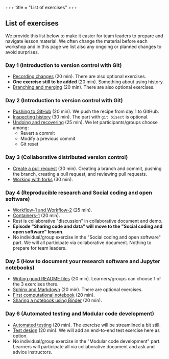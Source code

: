 +++
title = "List of exercises"
+++

## List of exercises

We provide this list below to make it easier for team leaders to prepare and navigate
lesson material.  We often change the material before each workshop and in this
page we list also any ongoing or planned changes to avoid surprises.


### Day 1 (Introduction to version control with Git)

- [Recording changes](https://coderefinery.github.io/git-intro/basics/#exercise-record-changes) (20 min). There are also optional exercises.
- **One exercise still to be added** (20 min). Something about using history.
- [Branching and merging](https://coderefinery.github.io/git-intro/branches/#exercise-create-and-commit-to-branches) (20 min). There are also optional exercises.


### Day 2 (Introduction to version control with Git)

- [Pushing to GitHub](https://coderefinery.github.io/git-intro/remotes/#pushing-our-guacamole-recipe-repository-to-github) (20 min). We push the recipe from day 1 to GitHub.
- [Inspecting history](https://coderefinery.github.io/git-intro/archaeology/#exercise-basic-archaeology-commands) (30 min). The part with `git bisect` is optional.
- [Undoing and recovering](https://coderefinery.github.io/git-intro/recovering/) (25 min). We let participants/groups choose among:
  - Revert a commit
  - Modify a previous commit
  - Git reset


### Day 3 (Collaborative distributed version control)

- [Create a pull request](https://coderefinery.github.io/git-collaborative/centralized/#exercise-preparation) (30 min).
  Creating a branch and commit, pushing the branch, creating a pull request, and reviewing pull requests.
- [Working with forks](https://coderefinery.github.io/git-collaborative/distributed/#exercise-preparation) (30 min).


### Day 4 (Reproducible research and Social coding and open software)

- [Workflow-1 and Workflow-2](https://coderefinery.github.io/reproducible-research/workflow-management/#exercise) (25 min).
- [Containers-1](https://coderefinery.github.io/reproducible-research/environments/#exercises) (20 min).
- Rest is collaborative "discussion" in collaborative document and demo.
- **Episode "Sharing code and data" will move to the "Social coding and open software" lesson**.
- No individual/group exercise in the "Social coding and open software" part. We will all participate via collaborative document.
  Nothing to prepare for team leaders.


### Day 5 (How to document your research software and Jupyter notebooks)

- [Writing good README files](https://coderefinery.github.io/documentation/writing-readme-files/) (20 min). Learners/groups can choose 1 of the 3 exercises there.
- [Sphinx and Markdown](https://coderefinery.github.io/documentation/sphinx/#exercise-sphinx-content) (20 min). There are optional exercises.
- [First computational notebook](https://coderefinery.github.io/jupyter/first-notebook/#an-example-computational-notebook) (20 min).
- [Sharing a notebook using Binder](https://coderefinery.github.io/jupyter/sharing/) (20 min).


### Day 6 (Automated testing and Modular code development)

- [Automated testing](https://coderefinery.github.io/testing/continuous-integration/) (20 min). The exercise will be streamlined a bit still.
- [Test design](https://coderefinery.github.io/testing/test-design/) (20 min). We will add an end-to-end test exercise here as option.
- No individual/group exercise in the "Modular code development" part. Learners will
  participate all via collaborative document and ask and advice instructors.
